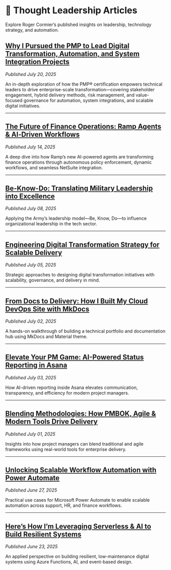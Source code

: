 # 🧠 Thought Leadership Articles

Explore Roger Cormier’s published insights on leadership, technology strategy, and automation.

## [Why I Pursued the PMP to Lead Digital Transformation, Automation, and System Integration Projects](https://www.linkedin.com/pulse/why-i-pursued-pmp-lead-digital-transformation-system-projects-soa8c)  
*Published July 20, 2025*  

An in-depth exploration of how the PMP® certification empowers technical leaders to drive enterprise-scale transformation—covering stakeholder engagement, hybrid delivery methods, risk management, and value-focused governance for automation, system integrations, and scalable digital initiatives.

---

## [The Future of Finance Operations: Ramp Agents & AI‑Driven Workflows](https://www.linkedin.com/pulse/future-finance-operations-ramp-agents-ai-driven-roger-lee-cormier-w56af)
*Published July 14, 2025*

A deep dive into how Ramp’s new AI-powered agents are transforming finance operations through autonomous policy enforcement, dynamic workflows, and seamless NetSuite integration.

---

## [Be-Know-Do: Translating Military Leadership into Excellence](https://www.linkedin.com/pulse/know-do-translating-military-leadership-excellence-roger-lee-cormier-tn4nc)
*Published July 08, 2025*

Applying the Army’s leadership model—Be, Know, Do—to influence organizational leadership in the tech sector.

---

## [Engineering Digital Transformation Strategy for Scalable Delivery](https://www.linkedin.com/pulse/engineering-digital-transformation-strategy-scalable-delivery-s3iuc)
*Published July 05, 2025*

Strategic approaches to designing digital transformation initiatives with scalability, governance, and delivery in mind.

---

## [From Docs to Delivery: How I Built My Cloud DevOps Site with MkDocs](https://www.linkedin.com/pulse/from-docs-delivery-how-i-built-my-cloud-devops-site-mkdocs-cormier-w2gic)
*Published July 02, 2025*

A hands-on walkthrough of building a technical portfolio and documentation hub using MkDocs and Material theme.

---

## [Elevate Your PM Game: AI-Powered Status Reporting in Asana](https://www.linkedin.com/pulse/elevate-your-pm-game-ai-powered-status-reporting-asana-cormier-ccnyc/)
*Published July 03, 2025*

How AI-driven reporting inside Asana elevates communication, transparency, and efficiency for modern project managers.

---

## [Blending Methodologies: How PMBOK, Agile & Modern Tools Drive Delivery](https://www.linkedin.com/pulse/blending-methodologies-how-pmbok-agile-modern-tools-drive-cormier-065tc)
*Published July 01, 2025*

Insights into how project managers can blend traditional and agile frameworks using real-world tools for enterprise delivery.

---

## [Unlocking Scalable Workflow Automation with Power Automate](https://www.linkedin.com/pulse/unlocking-scalable-workflow-automation-power-automate-cormier-8xcoc)
*Published June 27, 2025*

Practical use cases for Microsoft Power Automate to enable scalable automation across support, HR, and finance workflows.

---

## [Here’s How I’m Leveraging Serverless & AI to Build Resilient Systems](https://www.linkedin.com/pulse/heres-how-im-leveraging-serverless-ai-build-resilient-cormier-tlg9c)
*Published June 23, 2025*

An applied perspective on building resilient, low-maintenance digital systems using Azure Functions, AI, and event-based design.